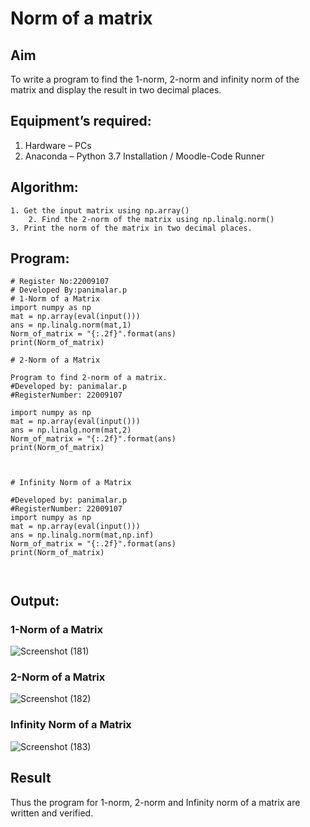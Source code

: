 # Norm of a matrix
## Aim
To write a program to find the 1-norm, 2-norm and infinity norm of the matrix and display the result in two decimal places.

## Equipment’s required:
1.	Hardware – PCs
2.	Anaconda – Python 3.7 Installation / Moodle-Code Runner

## Algorithm:
	1. Get the input matrix using np.array()   
        2. Find the 2-norm of the matrix using np.linalg.norm()
	3. Print the norm of the matrix in two decimal places.
	
## Program:
```
# Register No:22009107
# Developed By:panimalar.p
# 1-Norm of a Matrix
import numpy as np 
mat = np.array(eval(input()))
ans = np.linalg.norm(mat,1)
Norm_of_matrix = "{:.2f}".format(ans)
print(Norm_of_matrix)

# 2-Norm of a Matrix

Program to find 2-norm of a matrix.
#Developed by: panimalar.p
#RegisterNumber: 22009107

import numpy as np
mat = np.array(eval(input()))
ans = np.linalg.norm(mat,2)
Norm_of_matrix = "{:.2f}".format(ans)
print(Norm_of_matrix)



# Infinity Norm of a Matrix

#Developed by: panimalar.p
#RegisterNumber: 22009107
import numpy as np
mat = np.array(eval(input()))
ans = np.linalg.norm(mat,np.inf)
Norm_of_matrix = "{:.2f}".format(ans)
print(Norm_of_matrix)



```
## Output:
### 1-Norm of a Matrix

![Screenshot (181)](https://user-images.githubusercontent.com/121490826/214642629-1b1d3bc3-4e40-48b3-92c6-fc51ccfcb870.png)


### 2-Norm of a Matrix

![Screenshot (182)](https://user-images.githubusercontent.com/121490826/214642825-60fd2fc6-1585-4518-ba68-61c9f74512b9.png)


### Infinity Norm of a Matrix

![Screenshot (183)](https://user-images.githubusercontent.com/121490826/214643073-b95085d7-cd97-45ac-a8ee-d066fc04a8b8.png)


## Result
Thus the program for 1-norm, 2-norm and Infinity norm of a matrix are written and verified.
